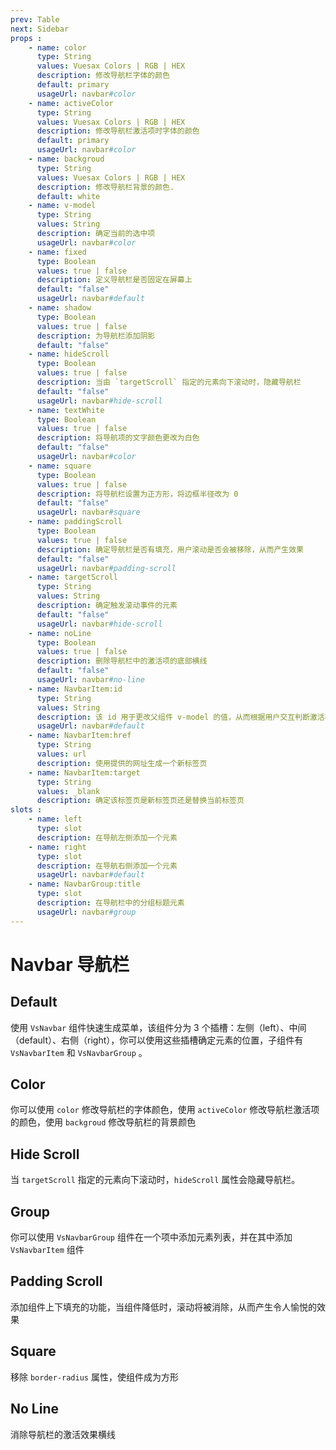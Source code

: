 ```yaml
---
prev: Table
next: Sidebar
props : 
    - name: color
      type: String
      values: Vuesax Colors | RGB | HEX
      description: 修改导航栏字体的颜色
      default: primary
      usageUrl: navbar#color
    - name: activeColor
      type: String
      values: Vuesax Colors | RGB | HEX
      description: 修改导航栏激活项时字体的颜色
      default: primary
      usageUrl: navbar#color
    - name: backgroud
      type: String
      values: Vuesax Colors | RGB | HEX
      description: 修改导航栏背景的颜色.
      default: white
    - name: v-model
      type: String
      values: String
      description: 确定当前的选中项
      usageUrl: navbar#color
    - name: fixed
      type: Boolean
      values: true | false
      description: 定义导航栏是否固定在屏幕上
      default: "false"
      usageUrl: navbar#default
    - name: shadow
      type: Boolean
      values: true | false
      description: 为导航栏添加阴影
      default: "false"
    - name: hideScroll
      type: Boolean
      values: true | false
      description: 当由 `targetScroll` 指定的元素向下滚动时，隐藏导航栏
      default: "false"
      usageUrl: navbar#hide-scroll
    - name: textWhite
      type: Boolean
      values: true | false
      description: 将导航项的文字颜色更改为白色
      default: "false"
      usageUrl: navbar#color
    - name: square
      type: Boolean
      values: true | false
      description: 将导航栏设置为正方形，将边框半径改为 0
      default: "false"
      usageUrl: navbar#square
    - name: paddingScroll
      type: Boolean
      values: true | false
      description: 确定导航栏是否有填充，用户滚动是否会被移除，从而产生效果
      default: "false"
      usageUrl: navbar#padding-scroll
    - name: targetScroll
      type: String
      values: String
      description: 确定触发滚动事件的元素
      default: "false"
      usageUrl: navbar#hide-scroll
    - name: noLine
      type: Boolean
      values: true | false
      description: 删除导航栏中的激活项的底部横线
      default: "false"
      usageUrl: navbar#no-line
    - name: NavbarItem:id
      type: String
      values: String
      description: 该 id 用于更改父组件 v-model 的值，从而根据用户交互判断激活状态
      usageUrl: navbar#default
    - name: NavbarItem:href
      type: String
      values: url
      description: 使用提供的网址生成一个新标签页
    - name: NavbarItem:target
      type: String
      values: _blank
      description: 确定该标签页是新标签页还是替换当前标签页
slots : 
    - name: left
      type: slot
      description: 在导航左侧添加一个元素
    - name: right
      type: slot
      description: 在导航右侧添加一个元素
      usageUrl: navbar#default
    - name: NavbarGroup:title
      type: slot
      description: 在导航栏中的分组标题元素
      usageUrl: navbar#group
---
```


# Navbar 导航栏

<card>

## Default

使用 `VsNavbar` 组件快速生成菜单，该组件分为 3 个插槽：左侧（left）、中间（default）、右侧（right），你可以使用这些插槽确定元素的位置，子组件有 `VsNavbarItem` 和 `VsNavbarGroup` 。

</card>

<card subtitle="Color">

## Color

你可以使用 `color` 修改导航栏的字体颜色，使用 `activeColor` 修改导航栏激活项的颜色，使用 `backgroud` 修改导航栏的背景颜色

</card>

<card subtitle="HideScroll">

## Hide Scroll

当 `targetScroll` 指定的元素向下滚动时，`hideScroll` 属性会隐藏导航栏。

</card>

<card subtitle="Group">

## Group

你可以使用 `VsNavbarGroup` 组件在一个项中添加元素列表，并在其中添加 `VsNavbarItem` 组件

</card>

<card subtitle="PaddingScroll">

## Padding Scroll

添加组件上下填充的功能，当组件降低时，滚动将被消除，从而产生令人愉悦的效果

</card>

<card subtitle="Square">

## Square

移除 `border-radius` 属性，使组件成为方形

</card>

<card subtitle="NoLine">

## No Line

消除导航栏的激活效果横线

</card>

<script setup>
import Api from "../../../../theme/global-components/template/API.tsx"
</script>

<Api/>
